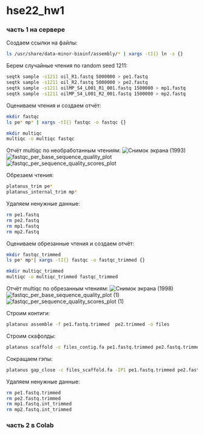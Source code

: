 # hse22_hw1
### часть 1 на сервере
Создаем ссылки на файлы:
```bash
ls /usr/share/data-minor-bioinf/assembly/* | xargs -tI{} ln -s {}
```
Берем случайные чтения по random seed 1211:
```bash
seqtk sample -s1211 oil_R1.fastq 5000000 > pe1.fastq
seqtk sample -s1211 oil_R2.fastq 5000000 > pe2.fastq
seqtk sample -s1211 oilMP_S4_L001_R1_001.fastq 1500000 > mp1.fastq
seqtk sample -s1211 oilMP_S4_L001_R2_001.fastq 1500000 > mp2.fastq
```
Оцениваем чтения и создаем отчёт:
```bash
mkdir fastqc
ls pe* mp* | xargs -tI{} fastqc -o fastqc {}

mkdir multiqc
multiqc -o multiqc fastqc
```
Отчёт multiqc по необработанным чтениям:
![Снимок экрана (1993)](https://user-images.githubusercontent.com/103137801/194580645-8a39a3ee-e5ff-4ac7-8073-04979919b856.png)
![fastqc_per_base_sequence_quality_plot](https://user-images.githubusercontent.com/103137801/194581263-136809ff-8fca-4e5e-a932-f255aba5ea63.png)
![fastqc_per_sequence_quality_scores_plot](https://user-images.githubusercontent.com/103137801/194581456-3f814eea-971f-4ae1-8013-1b4f17e13507.png)
 
Обрезаем чтения:
```bash
platanus_trim pe*
platanus_internal_trim mp*
```
Удаляем ненужные данные:
```bash
rm pe1.fastq
rm pe2.fastq
rm mp1.fastq
rm mp2.fastq
```
Оцениваем обрезанные чтения и создаем отчёт:
```bash
mkdir fastqc_trimmed
ls pe* mp*| xargs -tI{} fastqc -o fastqc_trimmed {}

mkdir multiqc_trimmed
multiqc -o multiqc_trimmed fastqc_trimmed
```

Отчёт multiqc по обрезанным чтениям:
![Снимок экрана (1998)](https://user-images.githubusercontent.com/103137801/194595982-ea13b30e-89b5-42e6-9631-eff540eeb22f.png)
![fastqc_per_base_sequence_quality_plot (1)](https://user-images.githubusercontent.com/103137801/194595696-7b5aad72-9f62-4e8b-9fd0-5ff3089606c1.png)
![fastqc_per_sequence_quality_scores_plot (1)](https://user-images.githubusercontent.com/103137801/194595781-5723b67a-651c-4518-9034-60115ebadc8f.png)

Строим контиги:
```bash
platanus assemble -f pe1.fastq.trimmed  pe2.trimmed -o files
```

Строим скафолды:
```bash
platanus scaffold -c files_contig.fa pe1.fastq.trimmed pe2.fastq.trimmed -OP2 mp1.fastq.int_trimmed mp2.fastq.int_trimmed -o files
```

Сокращаем гэпы:
```bash
platanus gap_close -c files_scaffold.fa -IP1 pe1.fastq.trimmed pe2.fastq.trimmed -OP2 mp1.fastq.int_trimmed mp2.fastq.int_trimmed -o files
```

Удаляем ненужные данные:
```bash
rm pe1.fastq.trimmed
rm pe2.fastq.trimmed
rm mp1.fastq.int_trimmed
rm mp2.fastq.int_trimmed
```

### часть 2 в Colab

```bash

```
